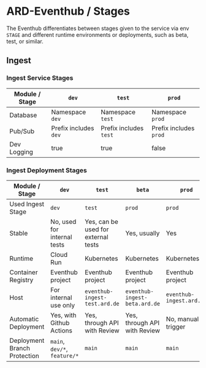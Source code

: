 # ARD-Eventhub / Stages

The Eventhub differentiates between stages given to the service via env `STAGE` and different runtime environments or deployments, such as beta, test, or similar.

## Ingest

### Ingest Service Stages

| Module / Stage | `dev`                 | `test`                 | `prod`                 |
| -------------- | --------------------- | ---------------------- | ---------------------- |
| Database       | Namespace `dev`       | Namespace `test`       | Namespace `prod`       |
| Pub/Sub        | Prefix includes `dev` | Prefix includes `test` | Prefix includes `prod` |
| Dev Logging    | true                  | true                   | false                  |

### Ingest Deployment Stages

| Module / Stage               | `dev`                        | `test`                              | `beta`                        | `prod`                   |
| ---------------------------- | ---------------------------- | ----------------------------------- | ----------------------------- | ------------------------ |
| Used Ingest Stage            | `dev`                        | `test`                              | `prod`                        | `prod`                   |
| Stable                       | No, used for internal tests  | Yes, can be used for external tests | Yes, usually                  | Yes                      |
| Runtime                      | Cloud Run                    | Kubernetes                          | Kubernetes                    | Kubernetes               |
| Container Registry           | Eventhub project             | Eventhub project                    | Eventhub project              | Eventhub project         |
| Host                         | For internal use only        | `eventhub-ingest-test.ard.de`       | `eventhub-ingest-beta.ard.de` | `eventhub-ingest.ard.de` |
| Automatic Deployment         | Yes, with Github Actions     | Yes, through API with Review        | Yes, through API with Review  | No, manual trigger       |
| Deployment Branch Protection | `main`, `dev/*`, `feature/*` | `main`                              | `main`                        | `main`                   |
